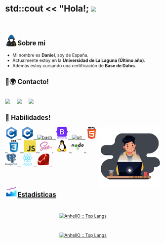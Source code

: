 
# std::cout << "Hola!;   <img src="https://i.imgur.com/csn2hC2.gif" width=25px style="display: inline-block"></img>
<br><br>


<img align="left" src="https://raw.githubusercontent.com/MarceloDanielChoque/imagenes/f03e42d0419a3fda0d5da37a19ffeac8d427b09e/img/gifSobreMi.gif?token=AXWEDMJY7JXOCXRVIFNJF23G2CT6W" width=40px height=40px>
<h2 align="left" font-weight="bold"> Sobre mi</h2>

* Mi nombre es **Daniel**, soy de España.
* Actualmente estoy en la **Universidad de La Laguna (Último año)**.
* Además estoy cursando una certificación de **Base de Datos**.


## 📱🌍 Contacto! 

<br>	
<a target="_blank" href="https://www.linkedin.com/in/marcelo-daniel-choque-mamani-030387231/"><img src="https://img.shields.io/badge/-LinkedIn-0077B5?style=for-the-badge&logo=Linkedin&logoColor=white"></img></a>
&emsp;
<a target="_blank" href="mailto:choquemarcelodaniel@gmail.com"
><img src="https://img.shields.io/badge/-Gmail-D14836?style=for-the-badge&logo=Gmail&logoColor=white"></img></a>
&emsp;
<a target="_blank" href="https://t.me/DanielMarce007">
<img src="https://img.shields.io/badge/Telegram-2CA5E0?style=for-the-badge&logo=telegram&logoColor=white"></a>

<br>

## 🚀 Habilidades!
<img align="right" width=200px height=200px alt="side_sticker" src="https://raw.githubusercontent.com/MarceloDanielChoque/imagenes/main/img/gifProgramando.gif?token=GHSAT0AAAAAACWTTRA2WVSD3S5ZHJVZIK56ZWQVK7Q"  width=120px>
<p align="left"> 

<a href="https://www.cprogramming.com/" target="_blank" rel="noreferrer">
<img src="https://raw.githubusercontent.com/devicons/devicon/master/icons/c/c-original.svg" alt="c" width="40" height="40"/> </a>
<a href="https://www.w3schools.com/cpp/" target="_blank" rel="noreferrer"> &nbsp;
<img src="https://raw.githubusercontent.com/devicons/devicon/master/icons/cplusplus/cplusplus-original.svg" alt="cplusplus" width="40" height="40"/> </a> 
<a href="https://www.gnu.org/software/bash/" target="_blank" rel="noreferrer"> &nbsp;
<img src="https://www.vectorlogo.zone/logos/gnu_bash/gnu_bash-icon.svg" alt="bash" width="40" height="40"/> </a>
<a href="https://getbootstrap.com" target="_blank" rel="noreferrer"> &nbsp;
<img src="https://raw.githubusercontent.com/devicons/devicon/master/icons/bootstrap/bootstrap-plain-wordmark.svg" alt="bootstrap" width="40" height="40"/> </a> 
<a href="https://git-scm.com/" target="_blank" rel="noreferrer">  &nbsp;
<img src="https://www.vectorlogo.zone/logos/git-scm/git-scm-icon.svg" alt="git" width="40" height="40"/> </a> 
<a href="https://www.w3schools.com/css/" target="_blank" rel="noreferrer"> &nbsp;
<img src="https://raw.githubusercontent.com/devicons/devicon/master/icons/html5/html5-original-wordmark.svg" alt="html5" width="40" height="40"/> </a> <a href="https://developer.mozilla.org/en-US/docs/Web/JavaScript" target="_blank" rel="noreferrer"> &nbsp;
<img src="https://raw.githubusercontent.com/devicons/devicon/master/icons/css3/css3-original-wordmark.svg" alt="css3" width="40" height="40"/> </a> <a href="https://www.w3.org/html/" target="_blank" rel="noreferrer"> &nbsp;
<img src="https://raw.githubusercontent.com/devicons/devicon/master/icons/javascript/javascript-original.svg" alt="javascript" width="40" height="40"/> </a> <a href="https://www.linux.org/" target="_blank" rel="noreferrer"> &nbsp;
<img src="https://raw.githubusercontent.com/devicons/devicon/master/icons/sass/sass-original.svg" alt="sass" width="40" height="40"/> </a> &nbsp;
<img src="https://raw.githubusercontent.com/devicons/devicon/master/icons/linux/linux-original.svg" alt="linux" width="40" height="40"/> </a> <a href="https://nodejs.org" target="_blank" rel="noreferrer"> &nbsp;
<img src="https://raw.githubusercontent.com/devicons/devicon/master/icons/nodejs/nodejs-original-wordmark.svg" alt="nodejs" width="40" height="40"/> </a> <a href="https://www.postgresql.org" target="_blank" rel="noreferrer"> &nbsp;
<img src="https://raw.githubusercontent.com/devicons/devicon/master/icons/postgresql/postgresql-original-wordmark.svg" alt="postgresql" width="40" height="40"/> </a> <a href="https://reactjs.org/" target="_blank" rel="noreferrer"> &nbsp;
<img src="https://raw.githubusercontent.com/devicons/devicon/master/icons/react/react-original-wordmark.svg" alt="react" width="40" height="40"/> </a> <a href="https://www.ruby-lang.org/en/" target="_blank" rel="noreferrer"> &nbsp;
<img src="https://raw.githubusercontent.com/devicons/devicon/master/icons/ruby/ruby-original.svg" alt="ruby" width="40" height="40"/> </a> <a href="https://sass-lang.com" target="_blank" rel="noreferrer"> &nbsp;
 </p>


<br><br>

<img align="left" src = "https://raw.githubusercontent.com/MarceloDanielChoque/imagenes/main/img/estadisticaGIF.gif?token=GHSAT0AAAAAACWTTRA3BU2TT43562ORWXR4ZWQVGZQ" width = 40px height=40px>
<h2 align="left" font-weight="bold">Estadísticas</h2>

<br>
<p align="center"><img src="https://github-readme-streak-stats.herokuapp.com/?user=MarceloDanielChoque&theme=dracula&hide_border=true" alt="AnhellO :: Top Langs" /></p>
<br>
<p align="center"><img src="https://github-readme-stats.vercel.app/api/top-langs/?username=MarceloDanielChoque&theme=dracula&show_icons=true&hide_border=true&layout=compact" alt="AnhellO :: Top Langs" /></p>
